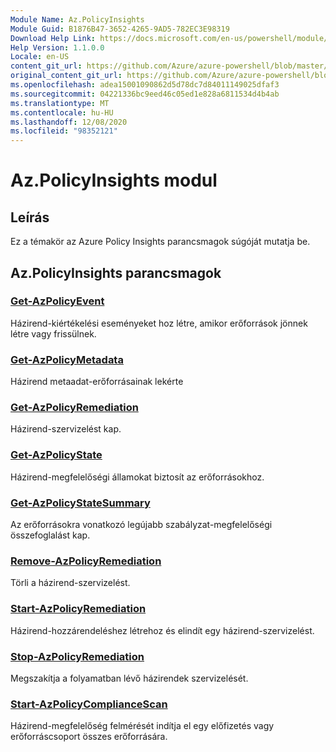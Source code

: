 ```yaml
---
Module Name: Az.PolicyInsights
Module Guid: B1876B47-3652-4265-9AD5-782EC3E98319
Download Help Link: https://docs.microsoft.com/en-us/powershell/module/az.policyinsights
Help Version: 1.1.0.0
Locale: en-US
content_git_url: https://github.com/Azure/azure-powershell/blob/master/src/PolicyInsights/PolicyInsights/help/Az.PolicyInsights.md
original_content_git_url: https://github.com/Azure/azure-powershell/blob/master/src/PolicyInsights/PolicyInsights/help/Az.PolicyInsights.md
ms.openlocfilehash: adea15001090862d5d78dc7d84011149025dfaf3
ms.sourcegitcommit: 04221336bc9eed46c05ed1e828a6811534d4b4ab
ms.translationtype: MT
ms.contentlocale: hu-HU
ms.lasthandoff: 12/08/2020
ms.locfileid: "98352121"
---
```

# Az.PolicyInsights modul
## Leírás
Ez a témakör az Azure Policy Insights parancsmagok súgóját mutatja be.

## Az.PolicyInsights parancsmagok
### [Get-AzPolicyEvent](Get-AzPolicyEvent.md)
Házirend-kiértékelési eseményeket hoz létre, amikor erőforrások jönnek létre vagy frissülnek.

### [Get-AzPolicyMetadata](Get-AzPolicyMetadata.md)
Házirend metaadat-erőforrásainak lekérte

### [Get-AzPolicyRemediation](Get-AzPolicyRemediation.md)
Házirend-szervizelést kap.

### [Get-AzPolicyState](Get-AzPolicyState.md)
Házirend-megfelelőségi államokat biztosít az erőforrásokhoz.

### [Get-AzPolicyStateSummary](Get-AzPolicyStateSummary.md)
Az erőforrásokra vonatkozó legújabb szabályzat-megfelelőségi összefoglalást kap.

### [Remove-AzPolicyRemediation](Remove-AzPolicyRemediation.md)
Törli a házirend-szervizelést.

### [Start-AzPolicyRemediation](Start-AzPolicyRemediation.md)
Házirend-hozzárendeléshez létrehoz és elindít egy házirend-szervizelést.

### [Stop-AzPolicyRemediation](Stop-AzPolicyRemediation.md)
Megszakítja a folyamatban lévő házirendek szervizelését.

### [Start-AzPolicyComplianceScan](Start-AzPolicyComplianceScan.md)
Házirend-megfelelőség felmérését indítja el egy előfizetés vagy erőforráscsoport összes erőforrására.


